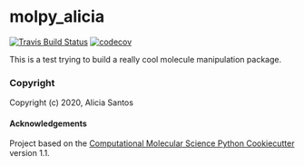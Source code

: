 molpy_alicia
==============================
[//]: # (Badges)
[![Travis Build Status](https://travis-ci.com/REPLACE_WITH_OWNER_ACCOUNT/molpy_alicia.svg?branch=master)](https://travis-ci.com/REPLACE_WITH_OWNER_ACCOUNT/molpy_alicia)
[![codecov](https://codecov.io/gh/REPLACE_WITH_OWNER_ACCOUNT/molpy_alicia/branch/master/graph/badge.svg)](https://codecov.io/gh/REPLACE_WITH_OWNER_ACCOUNT/molpy_alicia/branch/master)

This is a test trying to build a really cool molecule manipulation package.

### Copyright

Copyright (c) 2020, Alicia Santos


#### Acknowledgements
 
Project based on the 
[Computational Molecular Science Python Cookiecutter](https://github.com/molssi/cookiecutter-cms) version 1.1.
